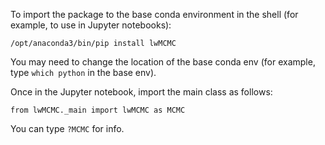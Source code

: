 To import the package to the base conda environment in the shell (for example, to use in Jupyter notebooks):

`/opt/anaconda3/bin/pip install lwMCMC`

You may need to change the location of the base conda env (for example, type `which python` in the base env). 

Once in the Jupyter notebook, import the main class as follows:

`from lwMCMC._main import lwMCMC as MCMC`

You can type `?MCMC` for info. 
